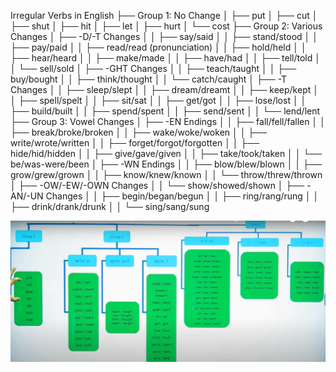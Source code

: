 Irregular Verbs in English
├── Group 1: No Change
│   ├── put
│   ├── cut
│   ├── shut
│   ├── hit
│   ├── let
│   ├── hurt
│   └── cost
├── Group 2: Various Changes
│   ├── -D/-T Changes
│   │   ├── say/said
│   │   ├── stand/stood
│   │   ├── pay/paid
│   │   ├── read/read (pronunciation)
│   │   ├── hold/held
│   │   ├── hear/heard
│   │   ├── make/made
│   │   ├── have/had
│   │   ├── tell/told
│   │   └── sell/sold
│   ├── -GHT Changes
│   │   ├── teach/taught
│   │   ├── buy/bought
│   │   ├── think/thought
│   │   └── catch/caught
│   ├── -T Changes
│   │   ├── sleep/slept
│   │   ├── dream/dreamt
│   │   ├── keep/kept
│   │   ├── spell/spelt
│   │   ├── sit/sat
│   │   ├── get/got
│   │   ├── lose/lost
│   │   ├── build/built
│   │   ├── spend/spent
│   │   ├── send/sent
│   │   └── lend/lent
├── Group 3: Vowel Changes
│   ├── -EN Endings
│   │   ├── fall/fell/fallen
│   │   ├── break/broke/broken
│   │   ├── wake/woke/woken
│   │   ├── write/wrote/written
│   │   ├── forget/forgot/forgotten
│   │   ├── hide/hid/hidden
│   │   ├── give/gave/given
│   │   ├── take/took/taken
│   │   └── be/was-were/been
│   ├── -WN Endings
│   │   ├── blow/blew/blown
│   │   ├── grow/grew/grown
│   │   ├── know/knew/known
│   │   └── throw/threw/thrown
│   ├── -OW/-EW/-OWN Changes
│   │   └── show/showed/shown
│   ├── -AN/-UN Changes
│   │   ├── begin/began/begun
│   │   ├── ring/rang/rung
│   │   ├── drink/drank/drunk
│   │   └── sing/sang/sung



![Irregular Verbs Mind Map](https://github.com/shiftingwaves/english/blob/main/verbs/irregular-verb.png)
